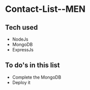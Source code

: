 # Contact-List--MEN
Tech used 
------
- NodeJs
- MongoDB
- ExpressJs

## To do's in this list
- Complete the MongoDB
- Deploy it
